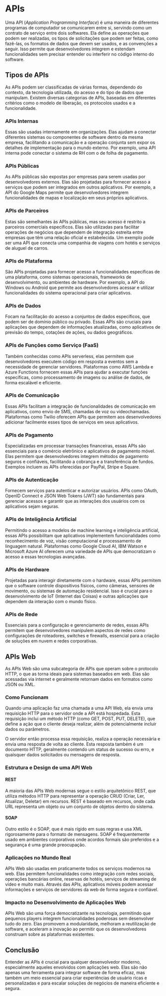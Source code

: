 # APIs

Uma API (*Application Programming Interface*) é uma maneira de diferentes programas de computador se comunicarem entre si, servindo como um contrato de serviço entre dois softwares. Ela define as operações que podem ser realizadas, os tipos de solicitações que podem ser feitas, como fazê-las, os formatos de dados que devem ser usados, e as convenções a seguir. Isso permite que desenvolvedores integrem e estendam funcionalidades sem precisar entender ou interferir no código interno do software.

## Tipos de APIs

As APIs podem ser classificadas de várias formas, dependendo do contexto, da tecnologia utilizada, do acesso e do tipo de dados que manipulam. Existem diversas categorias de APIs, baseadas em diferentes critérios como o modelo de liberação, os protocolos usados e a funcionalidade.

### APIs Internas

Essas são usadas internamente em organizações. Elas ajudam a conectar diferentes sistemas ou componentes de software dentro da mesma empresa, facilitando a comunicação e a operação conjunta sem expor os detalhes de implementação para o mundo externo. Por exemplo, uma API interna pode conectar o sistema de RH com o de folha de pagamento.

### APIs Públicas

As APIs públicas são expostas por empresas para serem usadas por desenvolvedores externos. Elas são projetadas para fornecer acesso a serviços que podem ser integrados em outros aplicativos. Por exemplo, a API do Google Maps permite que desenvolvedores integrem funcionalidades de mapas e localização em seus próprios aplicativos.

### APIs de Parceiros

Estas são semelhantes às APIs públicas, mas seu acesso é restrito a parceiros comerciais específicos. Elas são utilizadas para facilitar operações de negócios que dependem de integração estreita entre empresas que têm uma relação oficial e estabelecida. Um exemplo pode ser uma API que conecta uma companhia de viagens com hotéis e serviços de aluguel de carros.

### APIs de Plataforma

São APIs projetadas para fornecer acesso a funcionalidades específicas de uma plataforma, como sistemas operacionais, frameworks de desenvolvimento, ou ambientes de hardware. Por exemplo, a API do Windows ou Android que permite aos desenvolvedores acessar e utilizar funcionalidades do sistema operacional para criar aplicativos.

### APIs de Dados

Focam na facilitação do acesso a conjuntos de dados específicos, que podem ser de domínio público ou privado. Essas APIs são cruciais para aplicações que dependem de informações atualizadas, como aplicativos de previsão do tempo, cotações de ações, ou dados geográficos.

### APIs de Funções como Serviço (FaaS)

Também conhecidas como APIs serverless, elas permitem que desenvolvedores executem código em resposta a eventos sem a necessidade de gerenciar servidores. Plataformas como AWS Lambda e Azure Functions fornecem essas APIs para ajudar a executar funções específicas, como processamento de imagens ou análise de dados, de forma escalável e eficiente.

### APIs de Comunicação

Essas APIs facilitam a integração de funcionalidades de comunicação em aplicativos, como envio de SMS, chamadas de voz ou videochamadas. Plataformas como Twilio oferecem APIs que permitem aos desenvolvedores adicionar facilmente esses tipos de serviços em seus aplicativos.

### APIs de Pagamento

Especializadas em processar transações financeiras, essas APIs são essenciais para o comércio eletrônico e aplicativos de pagamento móvel. Elas permitem que desenvolvedores integrem métodos de pagamento seguros e confiáveis, facilitando a cobrança e a transferência de fundos. Exemplos incluem as APIs oferecidas por PayPal, Stripe e Square.

### APIs de Autenticação

Fornecem serviços para autenticar e autorizar usuários. APIs como OAuth, OpenID Connect e JSON Web Tokens (JWT) são fundamentais para gerenciar acessos e garantir que as interações dos usuários com os aplicativos sejam seguras.

### APIs de Inteligência Artificial

Permitindo o acesso a modelos de machine learning e inteligência artificial, essas APIs possibilitam que aplicativos implementem funcionalidades como reconhecimento de voz, visão computacional e processamento de linguagem natural. Plataformas como Google Cloud AI, IBM Watson e Microsoft Azure AI oferecem uma variedade de APIs que democratizam o acesso a essas tecnologias avançadas.

### APIs de Hardware

Projetadas para interagir diretamente com o hardware, essas APIs permitem que o software controle dispositivos físicos, como câmeras, sensores de movimento, ou sistemas de automação residencial. Isso é crucial para o desenvolvimento de IoT (Internet das Coisas) e outras aplicações que dependem da interação com o mundo físico.

### APIs de Rede

Essenciais para a configuração e gerenciamento de redes, essas APIs permitem que desenvolvedores manipulem aspectos de redes como configurações de roteadores, switches e firewalls, essencial para a criação de soluções em nuvem e redes corporativas.

## APIs Web

As APIs Web são uma subcategoria de APIs que operam sobre o protocolo HTTP, o que as torna ideais para sistemas baseados em web. Elas são acessadas via internet e geralmente retornam dados em formatos como JSON ou XML.

### Como Funcionam

Quando uma aplicação faz uma chamada a uma API Web, ela envia uma requisição HTTP para o servidor onde a API está hospedada. Esta requisição inclui um método HTTP (como GET, POST, PUT, DELETE), que define a ação que o cliente deseja realizar, além de potencialmente incluir dados ou parâmetros.

O servidor então processa essa requisição, realiza a operação necessária e envia uma resposta de volta ao cliente. Esta resposta também é um documento HTTP, geralmente contendo um status de sucesso ou erro, e quaisquer dados solicitados ou mensagens de resposta.

### Estrutura e Design de uma API Web

#### REST

A maioria das APIs Web modernas segue o estilo arquitetônico REST, que utiliza métodos HTTP para representar a operação CRUD (Criar, Ler, Atualizar, Deletar) em recursos. REST é baseado em recursos, onde cada URL representa um objeto ou um conjunto de objetos dentro do sistema.

#### SOAP

Outro estilo é o SOAP, que é mais rígido em suas regras e usa XML rigorosamente para o formato de mensagens. SOAP é frequentemente usado em ambientes corporativos onde acordos formais são preferidos e a segurança é uma grande preocupação.

### Aplicações no Mundo Real

APIs Web são usadas em praticamente todos os serviços modernos na web. Elas permitem funcionalidades como integração com redes sociais, operações bancárias online, reservas de hotéis, serviços de streaming de vídeo e muito mais. Através das APIs, aplicativos móveis podem acessar informações e serviços de servidores da web de forma segura e confiável.

### Impacto no Desenvolvimento de Aplicações Web

APIs Web são uma força democratizante na tecnologia, permitindo que pequenos players integrem funcionalidades poderosas sem desenvolver tudo do zero. Elas promovem a modularidade, melhoram a reutilização de software, e aceleram a inovação ao permitir que os desenvolvedores construam sobre as plataformas existentes.

## Conclusão

Entender as APIs é crucial para qualquer desenvolvedor moderno, especialmente aqueles envolvidos com aplicações web. Elas são não apenas uma ferramenta para integrar software de forma eficaz, mas também um meio essencial para criar experiências de usuário ricas e personalizadas e para escalar soluções de negócios de maneira eficiente e segura.